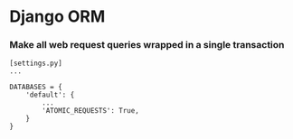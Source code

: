# Django ORM

### Make all web request queries wrapped in a single transaction

    [settings.py]
    ...
    
    DATABASES = {
        'default': {
            ...
            'ATOMIC_REQUESTS': True,
        }
    }
    